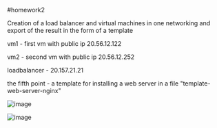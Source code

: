 #homework2

Сreation of a load balancer and virtual machines in one networking and export of the result in the form of a template

vm1 - first vm with public ip 20.56.12.122

vm2  - second vm with public ip 20.56.12.252

loadbalancer - 20.157.21.21

the fifth point - a template for installing a web server in a file "template-web-server-nginx"

![image](https://user-images.githubusercontent.com/117667360/206907941-9dec8603-869f-403a-b3dc-7acd78a5434a.png)

![image](https://user-images.githubusercontent.com/117667360/206907981-06712175-02c6-4d3d-860f-a820b3704b81.png)

